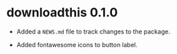# downloadthis 0.1.0

* Added a `NEWS.md` file to track changes to the package.

* Added fontawesome icons to button label.
